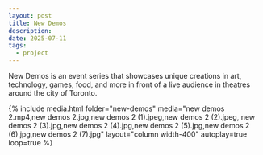 ```yaml
---
layout: post
title: New Demos
description: 
date: 2025-07-11
tags:
  - project
---
```

New Demos is an event series that showcases unique creations in art, technology, games, food, and more in front of a live audience in theatres around the city of Toronto.

{% include media.html 
   folder="new-demos" 
   media="new demos 2.mp4,new demos 2.jpg,new demos 2 (1).jpeg,new demos 2 (2).jpeg, new demos 2 (3).jpg,new demos 2 (4).jpg,new demos 2 (5).jpg,new demos 2 (6).jpg,new demos 2 (7).jpg" layout="column width-400" autoplay=true loop=true %}